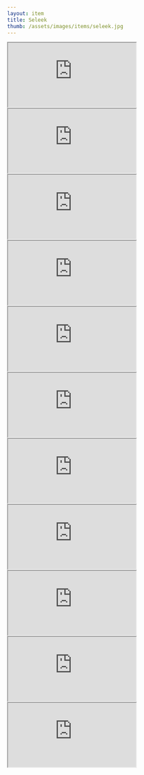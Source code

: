 ```yaml
---
layout: item
title: Seleek
thumb: /assets/images/items/seleek.jpg
---
```

<iframe src="http://magic-items.herokuapp.com/item/embed/57"></iframe>
<iframe src="http://magic-items.herokuapp.com/item/embed/99"></iframe>
<iframe src="http://magic-items.herokuapp.com/item/embed/103"></iframe>
<iframe src="http://magic-items.herokuapp.com/item/embed/112"></iframe>
<iframe src="http://magic-items.herokuapp.com/item/embed/122"></iframe>
<iframe src="http://magic-items.herokuapp.com/item/embed/118"></iframe>
<iframe src="http://magic-items.herokuapp.com/item/embed/173"></iframe>
<iframe src="http://magic-items.herokuapp.com/item/embed/179"></iframe>
<iframe src="http://magic-items.herokuapp.com/item/embed/198"></iframe>
<iframe src="http://magic-items.herokuapp.com/item/embed/207"></iframe>
<iframe src="http://magic-items.herokuapp.com/item/embed/208"></iframe>
